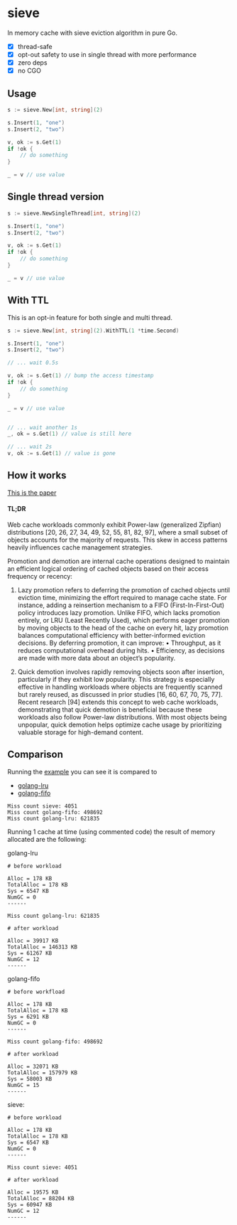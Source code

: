 # sieve

In memory cache with sieve eviction algorithm in pure Go.

- [x] thread-safe
- [x] opt-out safety to use in single thread with more performance
- [x] zero deps
- [x] no CGO

## Usage

```go
s := sieve.New[int, string](2)

s.Insert(1, "one")
s.Insert(2, "two")

v, ok := s.Get(1)
if !ok {
    // do something
}

_ = v // use value
```

## Single thread version

```go
s := sieve.NewSingleThread[int, string](2)

s.Insert(1, "one")
s.Insert(2, "two")

v, ok := s.Get(1)
if !ok {
    // do something
}

_ = v // use value
```

## With TTL

This is an opt-in feature for both single and multi thread.

```go
s := sieve.New[int, string](2).WithTTL(1 *time.Second)

s.Insert(1, "one")
s.Insert(2, "two")

// ... wait 0.5s

v, ok := s.Get(1) // bump the access timestamp
if !ok {
    // do something
}

_ = v // use value


// ... wait another 1s
_, ok = s.Get(1) // value is still here

// ... wait 2s
v, ok := s.Get(1) // value is gone
```


## How it works

[This is the paper](https://yazhuozhang.com/assets/publication/nsdi24-sieve.pdf)

#### TL;DR

Web cache workloads commonly exhibit Power-law (generalized Zipfian) distributions [20, 26, 27, 34, 49, 52, 55, 81, 82, 97], where a small subset of objects accounts for the majority of requests. This skew in access patterns heavily influences cache management strategies.

Promotion and demotion are internal cache operations designed to maintain an efficient logical ordering of cached objects based on their access frequency or recency:

1.	Lazy promotion refers to deferring the promotion of cached objects until eviction time, minimizing the effort required to manage cache state. For instance, adding a reinsertion mechanism to a FIFO (First-In-First-Out) policy introduces lazy promotion. Unlike FIFO, which lacks promotion entirely, or LRU (Least Recently Used), which performs eager promotion by moving objects to the head of the cache on every hit, lazy promotion balances computational efficiency with better-informed eviction decisions. By deferring promotion, it can improve:
	•	Throughput, as it reduces computational overhead during hits.
	•	Efficiency, as decisions are made with more data about an object’s popularity.

2.	Quick demotion involves rapidly removing objects soon after insertion, particularly if they exhibit low popularity. This strategy is especially effective in handling workloads where objects are frequently scanned but rarely reused, as discussed in prior studies [16, 60, 67, 70, 75, 77]. Recent research [94] extends this concept to web cache workloads, demonstrating that quick demotion is beneficial because these workloads also follow Power-law distributions. With most objects being unpopular, quick demotion helps optimize cache usage by prioritizing valuable storage for high-demand content.

## Comparison

Running the [example](./examples/main.go) you can see it is compared to 
 - [golang-lru](github.com/hashicorp/golang-lru)
 - [golang-fifo](github.com/scalalang2/golang-fifo)
```
Miss count sieve: 4051
Miss count golang-fifo: 498692
Miss count golang-lru: 621835
```

Running 1 cache at time (using commented code) the result of memory allocated are the following:

golang-lru
```
# before workload

Alloc = 178 KB
TotalAlloc = 178 KB
Sys = 6547 KB
NumGC = 0
------

Miss count golang-lru: 621835

# after workload

Alloc = 39917 KB
TotalAlloc = 146313 KB
Sys = 61267 KB
NumGC = 12
------
```

golang-fifo
```
# before workfload

Alloc = 178 KB
TotalAlloc = 178 KB
Sys = 6291 KB
NumGC = 0
------

Miss count golang-fifo: 498692

# after workload

Alloc = 32071 KB
TotalAlloc = 157979 KB
Sys = 58003 KB
NumGC = 15
------
```

sieve:
```
# before workload

Alloc = 178 KB
TotalAlloc = 178 KB
Sys = 6547 KB
NumGC = 0
------

Miss count sieve: 4051

# after workload

Alloc = 19575 KB
TotalAlloc = 88204 KB
Sys = 60947 KB
NumGC = 12
------
```
